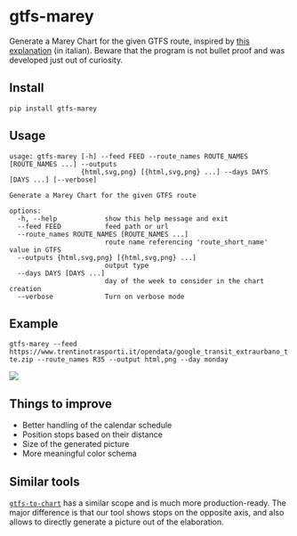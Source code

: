 # gtfs-marey

Generate a Marey Chart for the given GTFS route, inspired by [this explanation](http://www.stagniweb.it/cadenz01.htm) (in italian). Beware that the program is not bullet proof and was developed just out of curiosity.

## Install

`pip install gtfs-marey`

## Usage

```
usage: gtfs-marey [-h] --feed FEED --route_names ROUTE_NAMES [ROUTE_NAMES ...] --outputs
                  {html,svg,png} [{html,svg,png} ...] --days DAYS [DAYS ...] [--verbose]

Generate a Marey Chart for the given GTFS route

options:
  -h, --help            show this help message and exit
  --feed FEED           feed path or url
  --route_names ROUTE_NAMES [ROUTE_NAMES ...]
                        route name referencing 'route_short_name' value in GTFS
  --outputs {html,svg,png} [{html,svg,png} ...]
                        output type
  --days DAYS [DAYS ...]
                        day of the week to consider in the chart creation
  --verbose             Turn on verbose mode
```

## Example

`gtfs-marey --feed https://www.trentinotrasporti.it/opendata/google_transit_extraurbano_tte.zip --route_names R35 --output html,png --day monday`

![](docs/example/google_transit_extraurbano_tte-R35-monday.png)

## Things to improve

- Better handling of the calendar schedule
- Position stops based on their distance
- Size of the generated picture
- More meaningful color schema

## Similar tools

[`gtfs-to-chart`](https://github.com/BlinkTagInc/gtfs-to-chart) has a similar scope and is much more production-ready. The major difference is that our tool  shows stops on the opposite axis, and also allows to directly generate a picture out of the elaboration. 